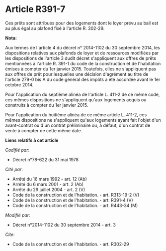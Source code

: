 # Article R391-7

Ces prêts sont attribués pour des logements dont le loyer prévu au bail est au plus égal au plafond fixé à l'article R.
302-29.

**Nota:**

Aux termes de l'article 4 du décret n° 2014-1102 du 30 septembre 2014, les dispositions relatives aux plafonds de loyer et de
ressources modifiées par les dispositions de l'article 3 dudit décret s'appliquent aux offres de prêts mentionnées à
l'article R. 391-1 du code de la construction et de l'habitation émises à compter du 1er janvier 2015. Toutefois, elles ne
s'appliquent pas aux offres de prêt pour lesquelles une décision d'agrément au titre de l'article 279-0 bis A du code général
des impôts a été accordée avant le 1er octobre 2014.

Pour l'application du septième alinéa de l'article L. 411-2 de ce même code, ces mêmes dispositions ne s'appliquent qu'aux
logements acquis ou construits à compter du 1er janvier 2015.

Pour l'application du huitième alinéa de ce même article L. 411-2, ces mêmes dispositions ne s'appliquent qu'aux logements
ayant fait l'objet d'un avant-contrat ou d'un contrat préliminaire ou, à défaut, d'un contrat de vente à compter de cette
même date.

**Liens relatifs à cet article**

_Codifié par_:

  - Décret n°78-622 du 31 mai 1978

_Cité par_:

  - Arrêté du 16 mars 1992 - art. 12 (Ab)
  - Arrêté du 6 mars 2001 - art. 2 (Ab)
  - Arrêté du 29 juillet 2004 - art. 2 (V)
  - Code de la construction et de l'habitation. - art. R313-19-2 (V)
  - Code de la construction et de l'habitation. - art. R391-4 (V)
  - Code de la construction et de l'habitation. - art. R443-34 (M)

_Modifié par_:

  - Décret n°2014-1102 du 30 septembre 2014 - art. 3

_Cite_:

  - Code de la construction et de l'habitation. - art. R302-29
